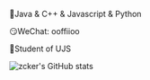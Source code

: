 🤗Java & C++ & Javascript & Python

😏WeChat: ooffiioo

🤩Student of UJS


![zcker's GitHub stats](https://github-readme-stats.vercel.app/api?username=zcker&show_icons=true&theme=synthwave&show_icons=true)

